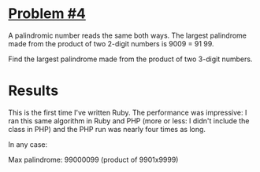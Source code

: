 [Problem #4](http://projecteuler.net/problem=4)
===============================================

A palindromic number reads the same both ways. The largest palindrome made from the product of two 2-digit numbers is 9009 = 91 99.

Find the largest palindrome made from the product of two 3-digit numbers.

Results
=======
This is the first time I've written Ruby. The performance was impressive: I ran this same algorithm in Ruby and PHP (more or less: I didn't include the class in PHP) and the PHP run was nearly four times as long.

In any case:

Max palindrome: 99000099
(product of 9901x9999)
